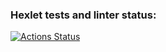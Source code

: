 ### Hexlet tests and linter status:
[![Actions Status](https://github.com/ramilabd/python-project-lvl2/workflows/hexlet-check/badge.svg)](https://github.com/ramilabd/python-project-lvl2/actions)